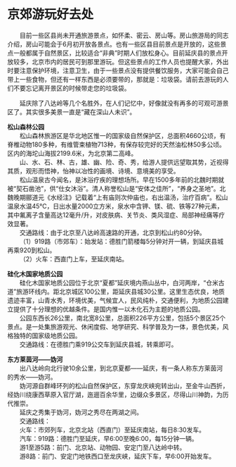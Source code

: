 # 京郊游玩好去处  

&emsp;&emsp;目前一些区县尚未开通旅游景点，如怀柔、密云、房山等。房山旅游局的同志介绍，房山可能会于6月初开放各景点。也有一些区县目前景点是开放的，这些景点一般都属于自然景区，比较适合“非典”时期人们放松身心。目前延庆县的景点开放较多，北京市内的居民可到那里游玩。但这些景点的工作人员也提醒大家，外出时要注意保护环境，注意卫生，由于一些景点没有提供餐饮服务，大家可能会自己带上一些食物，但还有一样东西是必须要带的，那就是：垃圾袋。请前去游玩的人们不要忘记离开景区的时候带走您的垃圾袋。  

&emsp;&emsp;延庆除了八达岭等几个名胜外，在人们记忆中，好像就没有再多的可观可游景区了。其实很多美景一直是“藏在深山人未识”。  

**松山森林公园**  
&emsp;&emsp;松山森林旅游区是华北地区惟一的国家级自然保护区，总面积4660公顷，有脊椎动物180多种，有维管束植物713种，有保存较完好的天然油松林50多公顷。区内的海坨山海拔2199.6米，为北京第二高峰。  
&emsp;&emsp;山、水、石、林、古，雄、幽、险、奇、秀，给游人提供远望取其势，近视得其质，观形而悟神，怡神以冶性的画境、诗境、意境美的享受。  
&emsp;&emsp;松山温泉古今闻名，是沐浴疗疾的理想场所。早在1500多年前的北魏时期就被“契石凿池”，供“仕女沐浴”。清人称誉松山是“安体之佳所”，“养身之圣地”。北魏晚期郦道元《水经注》记载着“上有庙则次仲庙也，右出温汤，治疗百病”。松山温泉水温45℃，日出水量2000立方米，泉水中含钾、镁、硫、铁等27种元素，其中氟离子含量高达12毫升/升，对皮肤病、关节炎、类风湿症、局部神经痛等疗效显著。  
&emsp;&emsp;交通路线：由于北京至八达岭高速路的开通，北京到松山约80分钟。  
&emsp;&emsp;（1）919路（市郊车）：始发站：德胜门箭楼每5分钟对开一辆，到延庆县城再乘920到松山。  
&emsp;&emsp;（2）火车：西直门上车，至延庆南站。  

**硅化木国家地质公园**  
&emsp;&emsp;硅化木国家地质公园位于北京“夏都”延庆境内燕山丛中，白河两岸，“仓米古道”旅游环线内。距北京城区100公里，距延庆县城30公里。这里生态优良，地质遗迹丰富，山青水秀，环境优美，气候宜人，民风纯朴，交通便利，为地质公园建立提供了十分理想的优越条件。是国内惟一以木化石为主题的地质公园。  
&emsp;&emsp;公园东西长26公里，南北宽8公里，总面积226平方公里，包括5个景区25个景点。是一处集旅游观光、休闲度假、地学研究、科学普及为一体，景色优美，风格独特的国家级地质公园。  
&emsp;&emsp;交通路线：在德胜门乘919公交车到延庆县城，转乘即可。  

**东方莱茵河——妫河**  
&emsp;&emsp;出八达岭向北行驶10余公里，到北京夏都——延庆，有一条人称东方莱茵河的秀水——妫河。  
&emsp;&emsp;妫河源自群峰环列的松山自然保护区，东穿龙庆峡宛转出山，至金牛山西折，经妫川绕康西草原入官厅湖，迤逦百余华里，边缀众多景区，尽得山川神韵，为历代推崇。  
&emsp;&emsp;延庆之秀集于妫河，妫河之秀尽在两湖之间。  
&emsp;&emsp;交通路线：  
&emsp;&emsp;火车：市郊列车，北京北站（西直门）至延庆南站，每日8:30发车。  
&emsp;&emsp;汽车：919路：德胜门至延庆，早6:00至晚6:00，每15分钟一辆。  
&emsp;&emsp;游1至游5路：前门、北京站、动物园、安定门至八达岭中转。  
&emsp;&emsp;游8路：前门、安定门地铁西口至龙庆峡，延庆下车，早6:00开始发车。  